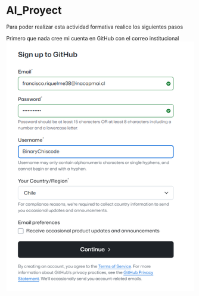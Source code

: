 # AI_Proyect

Para poder realizar esta actividad formativa realice los siguientes pasos

Primero que nada cree mi cuenta en GitHub con el correo institucional
![image.png](imagen/creamoscuenta.png)

